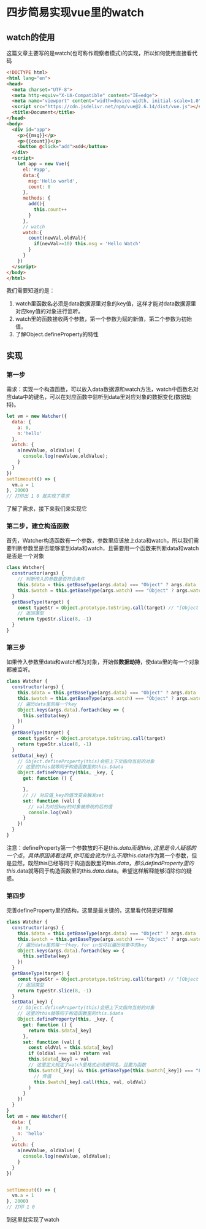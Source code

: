 # 四步简易实现vue里的watch
## watch的使用
这篇文章主要写的是watch(也可称作观察者模式)的实现，所以如何使用直接看代码
```html
<!DOCTYPE html>
<html lang="en">
<head>
  <meta charset="UTF-8">
  <meta http-equiv="X-UA-Compatible" content="IE=edge">
  <meta name="viewport" content="width=device-width, initial-scale=1.0">
  <script src="https://cdn.jsdelivr.net/npm/vue@2.6.14/dist/vue.js"></script>
  <title>Document</title>
</head>
<body>
  <div id="app">
    <p>{{msg}}</p>
    <p>{{count}}</p>
    <button @click="add">add</button>
  </div>
  <script>
    let app = new Vue({
      el:'#app',
      data:{
        msg:'Hello world',
        count: 0
      },
      methods: {
        add(){
          this.count++
        }
      },
      // watch
      watch:{
        count(newVal,oldVal){
          if(newVal>=10) this.msg = 'Hello Watch'
        }
      }
    })
  </script>
</body>
</html>
```
我们需要知道的是：
1. watch里函数名必须是data数据源里对象的key值，这样才能对data数据源里对应key值的对象进行监听。
2. watch里的函数接收两个参数，第一个参数为赋的新值，第二个参数为初始值。
3. 了解Object.defineProperty的特性


## 实现
### 第一步
需求：实现一个构造函数，可以放入data数据源和watch方法，watch中函数名对应data中的键名，可以在对应函数中监听到data里对应对象的数据变化(数据劫持)。
```js
let vm = new Watcher({
  data: {
    a: 0,
    n:'hello'
  },
  watch: {
    a(newValue, oldValue) {
      console.log(newValue,oldValue);
    }
  }
})
setTimeout(() => {
  vm.a = 1
}, 2000) 
// 打印出 1 0 就实现了需求
```
了解了需求，接下来我们来实现它

### 第二步，建立构造函数

首先，Watcher构造函数有一个参数，参数里应该放上data和watch，所以我们需要判断参数里是否能够拿到data和watch，且需要用一个函数来判断data和watch是否是一个对象
```js
class Watcher{
  constructor(args) {
    // 判断传入的参数是否符合条件
    this.$data = this.getBaseType(args.data) === "Object" ? args.data : {}
    this.$watch = this.getBaseType(args.watch) === "Object" ? args.watch : {}
  }
  getBaseType(target) {
    const typeStr = Object.prototype.toString.call(target) // "[Object String]"
    // 返回类型 
    return typeStr.slice(8, -1)
  }
}

```
### 第三步
如果传入参数里data和watch都为对象，开始做**数据劫持**，使data里的每一个对象都被监听。
```js
class Watcher {
  constructor(args) {
    this.$data = this.getBaseType(args.data) === "Object" ? args.data : {}
    this.$watch = this.getBaseType(args.watch) === "Object" ? args.watch : {}
    // 遍历data里的每一个key
    Object.keys(args.data).forEach(key => {
      this.setData(key)
    })
  }
  getBaseType(target) {
    const typeStr = Object.prototype.toString.call(target)
    return typeStr.slice(8, -1)
  }
  setData(_key) {
    // Object.defineProperty(this)会把上下文指向当前的对象
    // 这里的this就等同于构造函数里的this.$data
    Object.defineProperty(this, _key, {
      get: function () {

      },
      // // 对应值_key的值改变会触发set
      set: function (val) {
        // val为对应key的对象被修改的后的值
        console.log(val)
      }
    })
  }
}
```
注意：defineProperty第一个参数放的不是this.$data而是this,这里是令人疑惑的一个点，具体原因请看注释,你可能会说为什么不用this.$data作为第一个参数，但是显然，既然this已经等同于构造函数里的this.$data，那么defindProperty里的this.$data就等同于构造函数里的this.$data.$data。希望这样解释能够消除你的疑惑。
### 第四步
完善defineProperty里的结构，这里是最关键的，这里看代码更好理解
```js
class Watcher {
  constructor(args) {
    this.$data = this.getBaseType(args.data) === "Object" ? args.data : {}
    this.$watch = this.getBaseType(args.watch) === "Object" ? args.watch : {}
    // 遍历data里的每一个key，for in也可以遍历对象中的key
    Object.keys(args.data).forEach(key => {
      this.setData(key)
    })
  }
  getBaseType(target) {
    const typeStr = Object.prototype.toString.call(target) // "[Object String]"
    // 返回类型 
    return typeStr.slice(8, -1)
  }
  setData(_key) {
    // Object.defineProperty(this)会把上下文指向当前的对象
    // 这里的this就等同于构造函数里的this.$data
    Object.defineProperty(this, _key, {
      get: function () {
        return this.$data[_key]
      },
      set: function (val) {
        const oldVal = this.$data[_key]
        if (oldVal === val) return val
        this.$data[_key] = val
        // 这里定义规定了watch里格式必须是同名，且要为函数
        this.$watch[_key] && this.getBaseType(this.$watch[_key]) === "Function" && (
          // 传值
          this.$watch[_key].call(this, val, oldVal)
        )
      }
    })
  }
}
let vm = new Watcher({
  data: {
    a: 0,
    n: 'hello'
  },
  watch: {
    a(newValue, oldValue) {
      console.log(newValue, oldValue);
    }
  }
})


setTimeout(() => {
  vm.a = 1
}, 2000) 
// 打印 1 0
```
到这里就实现了watch